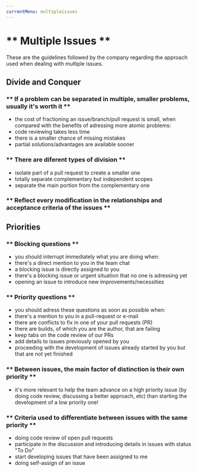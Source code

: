 ```yaml
---
currentMenu: multipleissues
---
```


# ** Multiple Issues **

These are the guidelines followed by the company regarding the approach used when dealing with multiple issues.

## Divide and Conquer

### ** If a problem can be separated in multiple, smaller problems, usually it's worth it **

* the cost of fractioning an issue/branch/pull request is small, when compared with the benefits of adressing more atomic problems:
 * code reviewing takes less time
 * there is a smaller chance of missing mistakes
 * partial solutions/advantages are available sooner

### ** There are diferent types of division **
* isolate part of a pull request to create a smaller one
* totally separate complementary but independent scopes
* separate the main portion from the complementary one

### ** Reflect every modification in the relationships and acceptance criteria of the issues **

## Priorities

### ** Blocking questions **

* you should interrupt immediately what you are doing when:
 * there's a direct mention to you in the team chat
 * a blocking issue is directly assigned to you
 * there's a blocking issue or urgent situation that no one is adressing yet
 * opening an issue to introduce new improvements/necessities

### ** Priority questions **

* you should adress these questions as soon as possible when:
 * there's a mention to you in a pull-request or e-mail
 * there are conflicts to fix in one of your pull requests (PR)
 * there are builds, of which you are the author, that are failing
 * keep tabs on the code review of our PRs
 * add details to issues previously opened by you
 * proceeding with the development of issues already started by you but that are not yet finished

### ** Between issues, the main factor of distinction is their own priority **

* it's more relevant to help the team advance on a high priority issue (by doing code review, discussing a better approach, etc) than starting the development of a low priority one!

### ** Criteria used to differentiate between issues with the same priority **

* doing code review of open pull requests
* participate in the discussion and introducing details in issues with status "To Do"
* start developing issues that have been assigned to me
* doing self-assign of an issue
